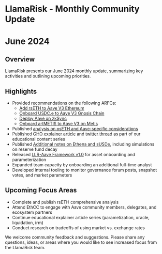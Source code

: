 # LlamaRisk - Monthly Community Update 

# June 2024

## Overview

LlamaRisk presents our June 2024 monthly update, summarizing key activities and outlining upcoming priorities.

## Highlights

- Provided recommendations on the following ARFCs:
    - [Add rsETH to Aave V3 Ethereum](https://governance.aave.com/t/arfc-add-rseth-to-aave-v3-ethereum/17696/7?u=llamarisk)
    - [Onboard USDC.e to Aave V3 Gnosis Chain](https://governance.aave.com/t/arfc-onboard-usdc-e-to-aave-v3-gnosis-chain/17948/2?u=llamarisk)  
    - [Deploy Aave on zkSync](https://governance.aave.com/t/arfc-deployment-of-aave-on-zksync/17937/8?u=llamarisk)
    - [Onboard artMETIS to Aave V3 on Metis](https://governance.aave.com/t/arfc-onboard-artmetis-to-aave-v3-on-metis-market/18079/2?u=llamarisk)
- Published [analysis on osETH and Aave-specific considerations](https://governance.aave.com/t/arfc-onboard-oseth-to-aave-v3-on-ethereum/16913/9?u=llamarisk)
- Published [GHO explainer article](https://www.llamarisk.com/research/explainer-series-gho-stablecoin) and [twitter thread](https://x.com/LlamaRisk/status/1802849294149722394) as part of our educational content series
- Published [Additional notes on Ethena and sUSDe](https://governance.aave.com/t/arfc-onboard-susde-to-aave-v3-on-ethereum/17191/11?u=llamarisk), including simulations on reserve fund decay
- Released [LLR-Aave Framework v1.0](https://github.com/llama-risk/aave-research/blob/main/frameworks/aave_v3_framework.md) for asset onboarding and parameterization
- Expanded team capacity by onboarding an additional full-time analyst 
- Developed internal tooling to monitor governance forum posts, snapshot votes, and market parameters

## Upcoming Focus Areas

- Complete and publish rsETH comprehensive analysis
- Attend EthCC to engage with Aave community members, delegates, and ecosystem partners
- Continue educational explainer article series (parametization, oracle, liquidation, irm)
- Conduct research on tradeoffs of using market vs. exchange rates

We welcome community feedback and suggestions. Please share any questions, ideas, or areas where you would like to see increased focus from the LlamaRisk team.
